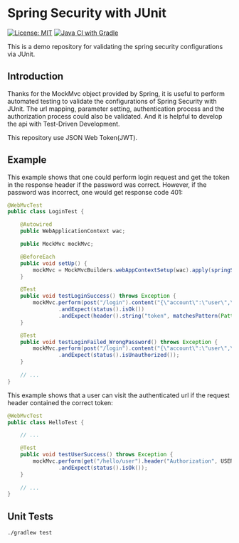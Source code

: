# Spring Security with JUnit

[![License: MIT](https://img.shields.io/badge/License-MIT-yellow.svg)](https://github.com/chinhung/pointwave/blob/master/LICENSE)
[![Java CI with Gradle](https://github.com/chinhung/springsecurity-unittesting/actions/workflows/gradle.yml/badge.svg)](https://github.com/chinhung/springsecurity-unittesting/actions/workflows/gradle.yml)

This is a demo repository for validating the spring security configurations via JUnit.

## Introduction

Thanks for the MockMvc object provided by Spring, it is useful to perform automated testing to validate the configurations of Spring Security with JUnit. The url mapping, parameter setting, authentication process and the authorization process could also be validated. And it is helpful to develop the api with Test-Driven Development.

This repository use JSON Web Token(JWT).

## Example

This example shows that one could perform login request and get the token in the response header if the password was correct. However, if the password was incorrect, one would get response code 401:

```java
@WebMvcTest
public class LoginTest {

    @Autowired
    public WebApplicationContext wac;

    public MockMvc mockMvc;

    @BeforeEach
    public void setUp() {
        mockMvc = MockMvcBuilders.webAppContextSetup(wac).apply(springSecurity()).build();
    }

    @Test
    public void testLoginSuccess() throws Exception {
        mockMvc.perform(post("/login").content("{\"account\":\"user\",\"password\":\"password\"}"))
                .andExpect(status().isOk())
                .andExpect(header().string("token", matchesPattern(Pattern.compile("^[A-Za-z0-9-_]*\\.[A-Za-z0-9-_]*\\.[A-Za-z0-9-_]*$"))));
    }

    @Test
    public void testLoginFailed_WrongPassword() throws Exception {
        mockMvc.perform(post("/login").content("{\"account\":\"user\",\"password\":\"xxxxxxxx\"}"))
                .andExpect(status().isUnauthorized());
    }
    
    // ...
}
```


This example shows that a user can visit the authenticated url if the request header contained the correct token:

```java
@WebMvcTest
public class HelloTest {

    // ...

    @Test
    public void testUserSuccess() throws Exception {
        mockMvc.perform(get("/hello/user").header("Authorization", USER_JWT_TOKEN))
                .andExpect(status().isOk());
    }
    
    // ...
}
```

## Unit Tests
```
./gradlew test
```